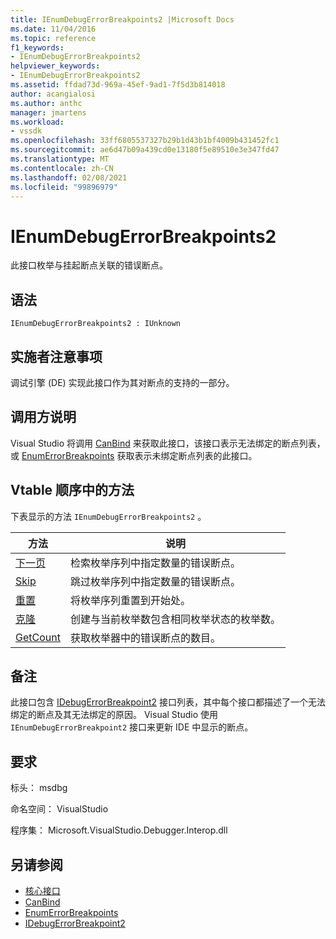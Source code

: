 ```yaml
---
title: IEnumDebugErrorBreakpoints2 |Microsoft Docs
ms.date: 11/04/2016
ms.topic: reference
f1_keywords:
- IEnumDebugErrorBreakpoints2
helpviewer_keywords:
- IEnumDebugErrorBreakpoints2
ms.assetid: ffdad73d-969a-45ef-9ad1-7f5d3b814018
author: acangialosi
ms.author: anthc
manager: jmartens
ms.workload:
- vssdk
ms.openlocfilehash: 33ff6805537327b29b1d43b1bf4009b431452fc1
ms.sourcegitcommit: ae6d47b09a439cd0e13180f5e89510e3e347fd47
ms.translationtype: MT
ms.contentlocale: zh-CN
ms.lasthandoff: 02/08/2021
ms.locfileid: "99896979"
---
```

# <a name="ienumdebugerrorbreakpoints2"></a>IEnumDebugErrorBreakpoints2
此接口枚举与挂起断点关联的错误断点。

## <a name="syntax"></a>语法

```
IEnumDebugErrorBreakpoints2 : IUnknown
```

## <a name="notes-for-implementers"></a>实施者注意事项
 调试引擎 (DE) 实现此接口作为其对断点的支持的一部分。

## <a name="notes-for-callers"></a>调用方说明
 Visual Studio 将调用 [CanBind](../../../extensibility/debugger/reference/idebugpendingbreakpoint2-canbind.md) 来获取此接口，该接口表示无法绑定的断点列表，或 [EnumErrorBreakpoints](../../../extensibility/debugger/reference/idebugpendingbreakpoint2-enumerrorbreakpoints.md) 获取表示未绑定断点列表的此接口。

## <a name="methods-in-vtable-order"></a>Vtable 顺序中的方法
 下表显示的方法 `IEnumDebugErrorBreakpoints2` 。

|方法|说明|
|------------|-----------------|
|[下一页](../../../extensibility/debugger/reference/ienumdebugerrorbreakpoints2-next.md)|检索枚举序列中指定数量的错误断点。|
|[Skip](../../../extensibility/debugger/reference/ienumdebugerrorbreakpoints2-skip.md)|跳过枚举序列中指定数量的错误断点。|
|[重置](../../../extensibility/debugger/reference/ienumdebugerrorbreakpoints2-reset.md)|将枚举序列重置到开始处。|
|[克隆](../../../extensibility/debugger/reference/ienumdebugerrorbreakpoints2-clone.md)|创建与当前枚举数包含相同枚举状态的枚举数。|
|[GetCount](../../../extensibility/debugger/reference/ienumdebugerrorbreakpoints2-getcount.md)|获取枚举器中的错误断点的数目。|

## <a name="remarks"></a>备注
 此接口包含 [IDebugErrorBreakpoint2](../../../extensibility/debugger/reference/idebugerrorbreakpoint2.md) 接口列表，其中每个接口都描述了一个无法绑定的断点及其无法绑定的原因。 Visual Studio 使用 `IEnumDebugErrorBreakpoint2` 接口来更新 IDE 中显示的断点。

## <a name="requirements"></a>要求
 标头： msdbg

 命名空间： VisualStudio

 程序集： Microsoft.VisualStudio.Debugger.Interop.dll

## <a name="see-also"></a>另请参阅
- [核心接口](../../../extensibility/debugger/reference/core-interfaces.md)
- [CanBind](../../../extensibility/debugger/reference/idebugpendingbreakpoint2-canbind.md)
- [EnumErrorBreakpoints](../../../extensibility/debugger/reference/idebugpendingbreakpoint2-enumerrorbreakpoints.md)
- [IDebugErrorBreakpoint2](../../../extensibility/debugger/reference/idebugerrorbreakpoint2.md)

